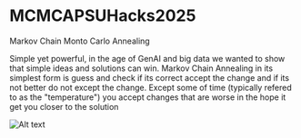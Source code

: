 # MCMCAPSUHacks2025
Markov Chain Monto Carlo Annealing 

Simple yet powerful, in the age of GenAI and big data we wanted to show that simple ideas and solutions can win.
Markov Chain Annealing in its simplest form is guess and check if its correct accept the change and if its not better do not except the change. Except some of time (typically refered to as the "temperature") you accept changes that are worse in the hope it get you closer to the solution

![Alt text](figs/mcmc_animation.gif)
